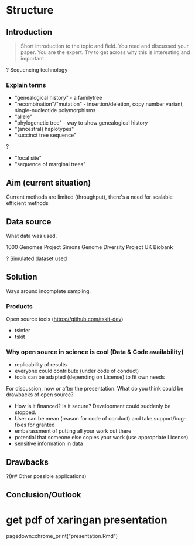 # Structure
## Introduction
>Short introduction to the topic and field. You read and discussed your paper. You are the expert. Try to get across why this is interesting and important.

? Sequencing technology

### Explain terms
- "genealogical history" - a familytree
- "recombination"/"mutation" - insertion/deletion, copy number variant, single-nucleotide polymorphisms
- "allele"
- "phylogenetic tree" - way to show genealogical history
- "(ancestral) haplotypes"
- "succinct tree sequence"

?
- "focal site"
- "sequence of marginal trees"

## Aim (current situation)
Current methods are limited (throughput), there's a need for scalable efficient methods

## Data source
What data was used.

1000 Genomes Project
Simons Genome Diversity Project
UK Biobank

? Simulated dataset used

## Solution
Ways around incomplete sampling.

### Products
Open source tools (https://github.com/tskit-dev)
- tsinfer
- tskit

### Why open source in science is cool (Data & Code availability)
- replicability of results
- everyone could contribute (under code of conduct)
- tools can be adapted (depending on License) to fit own needs

For discussion, now or after the presentation: What do you think could be drawbacks of open source?
- How is it financed? Is it secure? Development could suddenly be stopped.
- User can be mean (reason for code of conduct) and take support/bug-fixes for granted
- embarassment of putting all your work out there
- potential that someone else copies your work (use appropriate License)
- sensitive information in data

## Drawbacks

?(## Other possible applications)

## Conclusion/Outlook


# get pdf of xaringan presentation
pagedown::chrome_print("presentation.Rmd")
